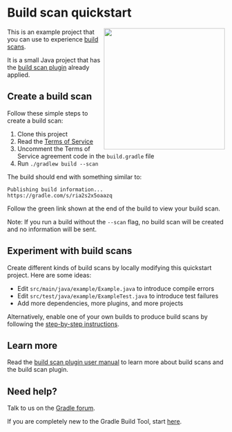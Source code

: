 # Build scan quickstart

<img src="http://bit.ly/2kZWwg8" align="right" width="280" />

This is an example project that you can use to experience [build scans][gradle.com].

It is a small Java project that has the [build scan plugin][plugin] already applied.

## Create a build scan

Follow these simple steps to create a build scan:

1. Clone this project
2. Read the [Terms of Service][terms-of-service]
3. Uncomment the Terms of Service agreement code in the `build.gradle` file
4. Run `./gradlew build --scan`

The build should end with something similar to:

    Publishing build information...
    https://gradle.com/s/ria2s2x5oaazq

Follow the green link shown at the end of the build to view your build scan.

Note: If you run a build without the `--scan` flag, no build scan will be created and
no information will be sent.

## Experiment with build scans

Create different kinds of build scans by locally modifying this quickstart project. Here are some ideas:

- Edit `src/main/java/example/Example.java` to introduce compile errors
- Edit `src/test/java/example/ExampleTest.java` to introduce test failures
- Add more dependencies, more plugins, and more projects

Alternatively, enable one of your own builds to produce build scans by following the [step-by-step instructions][instructions].

## Learn more

Read the [build scan plugin user manual][manual] to learn more about build scans and the build scan plugin.

## Need help?

Talk to us on the [Gradle forum][gradle-forum].

If you are completely new to the Gradle Build Tool, start [here][gradle-download].

[gradle-download]: https://gradle.org/gradle-download
[plugin]: https://gradle.com/scans/plugin
[gradle.com]: https://www.gradle.com
[terms-of-service]: https://gradle.com/terms-of-service
[instructions]: https://gradle.com/scans/get-started
[gradle-forum]: https://discuss.gradle.org/c/help-discuss/cloud-services
[manual]: https://docs.gradle.com/build-scan-plugin/
